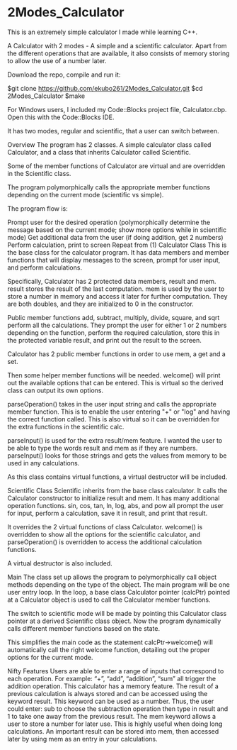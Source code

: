 # 2Modes_Calculator
This is an extremely simple calculator I made while learning C++.

A Calculator with 2 modes - A simple and a scientific calculator. Apart from the different operations that are available, it also consists of memory storing to allow the use of a number later.


Download the repo, compile and run it:

$git clone https://github.com/ekubo261/2Modes_Calculator.git
$cd 2Modes_Calculator
$make

For Windows users, I included my Code::Blocks project file, Calculator.cbp. Open this with the Code::Blocks IDE.

It has two modes, regular and scientific, that a user can switch between.

Overview
The program has 2 classes. A simple calculator class called Calculator, and a class that inherits Calculator called Scientific.

Some of the member functions of Calculator are virtual and are overridden in the Scientific class.

The program polymorphically calls the appropriate member functions depending on the current mode (scientific vs simple).

The program flow is:

Prompt user for the desired operation (polymorphically determine the message based on the current mode; show more options while in scientific mode)
Get additional data from the user (if doing addition, get 2 numbers)
Perform calculation, print to screen
Repeat from (1)
Calculator Class
This is the base class for the calculator program. It has data members and member functions that will display messages to the screen, prompt for user input, and perform calculations.

Specifically, Calculator has 2 protected data members, result and mem. result stores the result of the last computation. mem is used by the user to store a number in memory and access it later for further computation. They are both doubles, and they are initialized to 0 in the constructor.

Public member functions add, subtract, multiply, divide, square, and sqrt perform all the calculations. They prompt the user for either 1 or 2 numbers depending on the function, perform the required calculation, store this in the protected variable result, and print out the result to the screen.

Calculator has 2 public member functions in order to use mem, a get and a set.

Then some helper member functions will be needed. welcome() will print out the available options that can be entered. This is virtual so the derived class can output its own options.

parseOperation() takes in the user input string and calls the appropriate member function. This is to enable the user entering "+" or "log" and having the correct function called. This is also virtual so it can be overridden for the extra functions in the scientific calc.

parseInput() is used for the extra result/mem feature. I wanted the user to be able to type the words result and mem as if they are numbers. parseInput() looks for those strings and gets the values from memory to be used in any calculations.

As this class contains virtual functions, a virtual destructor will be included.

Scientific Class
Scientific inherits from the base class calculator. It calls the Calculator constructor to initialize result and mem. It has many additional operation functions. sin, cos, tan, ln, log, abs, and pow all prompt the user for input, perform a calculation, save it in result, and print that result.

It overrides the 2 virtual functions of class Calculator. welcome() is overridden to show all the options for the scientific calculator, and parseOperation() is overridden to access the additional calculation functions.

A virtual destructor is also included.

Main
The class set up allows the program to polymorphically call object methods depending on the type of the object. The main program will be one user entry loop. In the loop, a base class Calculator pointer (calcPtr) pointed at a Calculator object is used to call the Calculator member functions.

The switch to scientific mode will be made by pointing this Calculator class pointer at a derived Scientific class object. Now the program dynamically calls different member functions based on the state.

This simplifies the main code as the statement calcPtr->welcome() will automatically call the right welcome function, detailing out the proper options for the current mode.

Nifty Features
Users are able to enter a range of inputs that correspond to each operation. For example: “+”, “add”, “addition”, “sum” all trigger the addition operation.
This calculator has a memory feature. The result of a previous calculation is always stored and can be accessed using the keyword result. This keyword can be used as a number. Thus, the user could enter: sub to choose the subtraction operation then type in result and 1 to take one away from the previous result. The mem keyword allows a user to store a number for later use. This is highly useful when doing long calculations. An important result can be stored into mem, then accessed later by using mem as an entry in your calculations.
